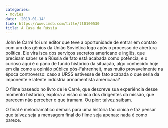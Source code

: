 ```yaml
---
categories:
- movies
date: '2013-01-14'
link: https://www.imdb.com/title/tt0100530
title: A Casa da Rússia
---
```


John le Carré foi um editor que teve a oportunidade de entrar em contato com um dos gênios da União Soviética logo após o processo de abertura política. Ele vira isca dos serviços secretos americano e inglês, que precisam saber se a Rússia de fato está acabada como potência, e o curioso aqui é o pano de fundo histórico da situação, algo conhecido hoje em dia como a opinião pública pós-Fahrenheit, mas muito provavelmente na época controverso: caso a URSS estivesse de fato acabada o que seria da imponente e latente indústria armamentista americana?

O filme baseado no livro de le Carré, que descreve sua experiência desse momento histórico, explora a visão cínica dos dirigentes da missão, que parecem não perceber o que tramam. Ou pior: talvez saibam.

O final é melodramático demais para uma história tão cínica e faz pensar que talvez seja a mensagem final do filme seja apenas: nada é como parece.